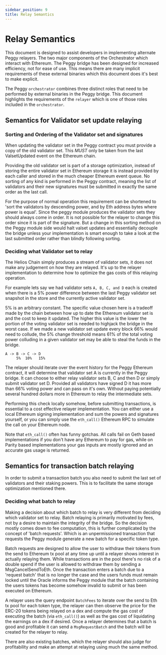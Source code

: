 ```yaml
---
sidebar_position: 9
title: Relay Semantics
---
```


# Relay Semantics

This document is designed to assist developers in implementing alternate Peggy relayers. The two major components of the Orchestrator which interact with Ethereum. The Peggy bridge has been designed for increased efficiency, not for ease of use. This means there are many implicit requirements of these external binaries which this document does it's best to make explicit.

The Peggy `orchestrator` combines three distinct roles that need to be performed by external binaries in the Peggy bridge. This document highlights the requirements of the `relayer` which is one of those roles included in the `orchestrator`.

## Semantics for Validator set update relaying

### Sorting and Ordering of the Validator set and signatures

When updating the validator set in the Peggy contract you must provide a copy of the old validator set. This _MUST_ only be taken from the last ValsetUpdated event on the Ethereum chain.

Providing the old validator set is part of a storage optimization, instead of storing the entire validator set in Ethereum storage it is instead provided by each caller and stored in the much cheaper Ethereum event queue. No sorting of any kind is performed in the Peggy contract, meaning the list of validators and their new signatures must be submitted in exactly the same order as the last call.

For the purpose of normal operation this requirement can be shortened to 'sort the validators by descending power, and by Eth address bytes where power is equal'. Since the peggy module produces the validator sets they should always come in order. It is not possible for the relayer to change this order since it is part of the signature. But a change in this sorting method on the Peggy module side would halt valset updates and essentially decouple the bridge unless your implementation is smart enough to take a look at the last submitted order rather than blindly following sorting.

### Deciding what Validator set to relay

The Helios Chain simply produces a stream of validator sets, it does not make any judgement on how they are relayed. It's up to the relayer implementation to determine how to optimize the gas costs of this relaying operation.

For example lets say we had validator sets `A, B, C, and D` each is created when there is a 5% power difference between the last Peggy validator set snapshot in the store and the currently active validator set.

5% is an arbitrary constant. The specific value chosen here is a tradeoff made by the chain between how up to date the Ethereum validator set is and the cost to keep it updated. The higher this value is the lower the portion of the voting validator set is needed to highjack the bridge in the worst case. If we made a new validator set update every block 66% would need to collude, the 5% change threshold means 61% of the total voting power colluding in a given validator set may be able to steal the funds in the bridge.

```
A -> B -> C -> D
     5%  10%   15%
```

The relayer should iterate over the event history for the Peggy Ethereum contract, it will determine that validator set A is currently in the Peggy bridge. It can choose to either relay validator sets B, C and then D or simply submit validator set D. Provided all validators have signed D it has more than 66% voting power and can pass on it's own. Without paying potentially several hundred dollars more in Ethereum to relay the intermediate sets.

Performing this check locally somehow, before submitting transactions, is essential to a cost effective relayer implementation. You can either use a local Ethereum signing implementation and sum the powers and signatures yourself, or you can simply use the `eth_call()` Ethereum RPC to simulate the call on your Ethereum node.

Note that `eth_call()` often has funny gotchas. All calls fail on Geth based implementations if you don't have any Ethereum to pay for gas, while on Parity based implementations your gas inputs are mostly ignored and an accurate gas usage is returned.

## Semantics for transaction batch relaying

In order to submit a transaction batch you also need to submit the last set of validators and their staking powers. This is to facilitate the same storage optimization mentioned there.

### Deciding what batch to relay

Making a decision about which batch to relay is very different from deciding which validator set to relay. Batch relaying is primarily motivated by fees, not by a desire to maintain the integrity of the bridge. So the decision mostly comes down to fee computation, this is further complicated by the concept of 'batch requests'. Which is an unpermissioned transaction that requests the Peggy module generate a new batch for a specific token type.

Batch requests are designed to allow the user to withdraw their tokens from the send to Ethereum tx pool at any time up until a relayer shows interest in actually relaying them. While transactions are in the pool there's no risk of a double spend if the user is allowed to withdraw them by sending a MsgCancelSendToEth. Once the transaction enters a batch due to a 'request batch' that is no longer the case and the users funds must remain locked until the Oracle informs the Peggy module that the batch containing the users tokens has become somehow invalid to submit or has been executed on Ethereum.

A relayer uses the query endpoint `BatchFees` to iterate over the send to Eth tx pool for each token type, the relayer can then observe the price for the ERC-20 tokens being relayed on a dex and compute the gas cost of executing the batch (via `eth_call()`) as well as the gas cost of liquidating the earnings on a dex if desired. Once a relayer determines that a batch is good and profitable it can send a `MsgRequestBatch` and the batch will be created for the relayer to relay.

There are also existing batches, which the relayer should also judge for profitability and make an attempt at relaying using much the same method.

